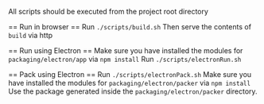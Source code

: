 All scripts should be executed from the project root directory

== Run in browser ==
Run `./scripts/build.sh`
Then serve the contents of `build` via http

== Run using Electron ==
Make sure you have installed the modules for `packaging/electron/app` via `npm install`
Run `./scripts/electronRun.sh`

== Pack using Electron ==
Run `./scripts/electronPack.sh`
Make sure you have installed the modules for `packaging/electron/packer` via `npm install`
Use the package generated inside the `packaging/electron/packer` directory.